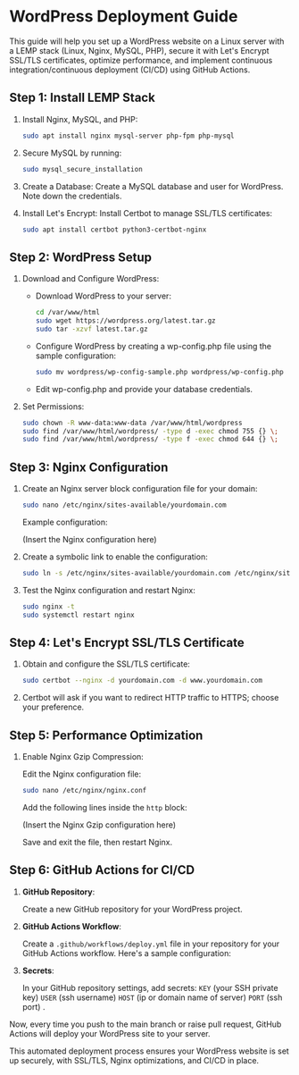 # WordPress Deployment Guide

This guide will help you set up a WordPress website on a Linux server with a LEMP stack (Linux, Nginx, MySQL, PHP), secure it with Let's Encrypt SSL/TLS certificates, optimize performance, and implement continuous integration/continuous deployment (CI/CD) using GitHub Actions.

## Step 1: Install LEMP Stack

1. Install Nginx, MySQL, and PHP:

   ```bash
   sudo apt install nginx mysql-server php-fpm php-mysql
   ```

2. Secure MySQL by running:

   ```bash
   sudo mysql_secure_installation
   ```

3. Create a Database: Create a MySQL database and user for WordPress. Note down the credentials.

4. Install Let's Encrypt: Install Certbot to manage SSL/TLS certificates:

   ```bash
   sudo apt install certbot python3-certbot-nginx
   ```

## Step 2: WordPress Setup

1. Download and Configure WordPress:

   - Download WordPress to your server:

     ```bash
     cd /var/www/html
     sudo wget https://wordpress.org/latest.tar.gz
     sudo tar -xzvf latest.tar.gz
     ```
   - Configure WordPress by creating a wp-config.php file using the sample configuration:
     ```bash
     sudo mv wordpress/wp-config-sample.php wordpress/wp-config.php
     ```
   - Edit wp-config.php and provide your database credentials.
2. Set Permissions:
   ```bash
   sudo chown -R www-data:www-data /var/www/html/wordpress
   sudo find /var/www/html/wordpress/ -type d -exec chmod 755 {} \;
   sudo find /var/www/html/wordpress/ -type f -exec chmod 644 {} \;
   ```

## Step 3: Nginx Configuration

1. Create an Nginx server block configuration file for your domain:

   ```bash
   sudo nano /etc/nginx/sites-available/yourdomain.com
   ```

   Example configuration:

   (Insert the Nginx configuration here)

2. Create a symbolic link to enable the configuration:

   ```bash
   sudo ln -s /etc/nginx/sites-available/yourdomain.com /etc/nginx/sites-enabled/
   ```

3. Test the Nginx configuration and restart Nginx:

   ```bash
   sudo nginx -t
   sudo systemctl restart nginx
   ```

## Step 4: Let's Encrypt SSL/TLS Certificate

1. Obtain and configure the SSL/TLS certificate:

   ```bash
   sudo certbot --nginx -d yourdomain.com -d www.yourdomain.com
   ```

2. Certbot will ask if you want to redirect HTTP traffic to HTTPS; choose your preference.

## Step 5: Performance Optimization

1. Enable Nginx Gzip Compression:

   Edit the Nginx configuration file:

   ```bash
   sudo nano /etc/nginx/nginx.conf
   ```

   Add the following lines inside the `http` block:

   (Insert the Nginx Gzip configuration here)

   Save and exit the file, then restart Nginx.


## Step 6: GitHub Actions for CI/CD

1. **GitHub Repository**:

   Create a new GitHub repository for your WordPress project.

2. **GitHub Actions Workflow**:

   Create a `.github/workflows/deploy.yml` file in your repository for your GitHub Actions workflow. Here's a sample configuration:




3. **Secrets**:

   In your GitHub repository settings, add  secrets: `KEY` (your SSH private key)  `USER` (ssh username)  `HOST` (ip or domain name of server) `PORT` (ssh port)  .

Now, every time you push to the main branch or raise pull request, GitHub Actions will deploy your WordPress site to your server.

This automated deployment process ensures your WordPress website is set up securely, with SSL/TLS, Nginx optimizations, and CI/CD in place.
